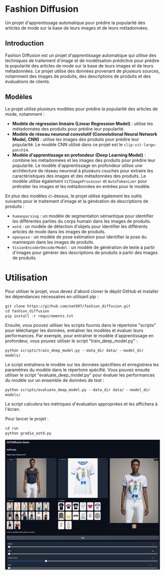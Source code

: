 # Fashion Diffusion

Un projet d'apprentissage automatique pour prédire la popularité des articles de mode sur la base de leurs images et de leurs métadonnées.

## Introduction

Fashion Diffusion est un projet d'apprentissage automatique qui utilise des techniques de traitement d'image et de modélisation prédictive pour prédire la popularité des articles de mode sur la base de leurs images et de leurs métadonnées. Le projet utilise des données provenant de plusieurs sources, notamment des images de produits, des descriptions de produits et des évaluations de clients.

## Modèles

Le projet utilise plusieurs modèles pour prédire la popularité des articles de mode, notamment :

- **Modèle de régression linéaire (Linear Regression Model)** : utilise les métadonnées des produits pour prédire leur popularité.
- **Modèle de réseau neuronal convolutif (Convolutional Neural Network Model, CNN)** : utilise les images des produits pour prédire leur popularité. Le modèle CNN utilisé dans ce projet est le `clip-vit-large-patch14`.
- **Modèle d'apprentissage en profondeur (Deep Learning Model)** : combine les métadonnées et les images des produits pour prédire leur popularité. Le modèle d'apprentissage en profondeur utilise une architecture de réseau neuronal à plusieurs couches pour extraire les caractéristiques des images et des métadonnées des produits. Le modèle utilise également `ViTImageProcessor` et `AutoTokenizer` pour prétraiter les images et les métadonnées en entrées pour le modèle.

En plus des modèles ci-dessus, le projet utilise également les outils suivants pour le traitement d'image et la génération de descriptions de produits :

- `humanparsing` : un modèle de segmentation sémantique pour identifier les différentes parties du corps humain dans les images de produits.
- `ootd` : un modèle de détection d'objets pour identifier les différents articles de mode dans les images de produits.
- `openpose` : un modèle de pose estimation pour identifier la pose du mannequin dans les images de produits.
- `VisionEncoderDecoderModel` : un modèle de génération de texte à partir d'images pour générer des descriptions de produits à partir des images de produits.

# Utilisation
Pour utiliser le projet, vous devez d'abord cloner le dépôt GitHub et installer les dépendances nécessaires en utilisant pip :

```
git clone https://github.com/nat997/fashion_diffusion.git
cd fashion_diffusion
pip install -r requirements.txt
```
Ensuite, vous pouvez utiliser les scripts fournis dans le répertoire "scripts" pour télécharger les données, entraîner les modèles et évaluer leurs performances. Par exemple, pour entraîner le modèle d'apprentissage en profondeur, vous pouvez utiliser le script "train_deep_model.py" :

```
python scripts/train_deep_model.py --data_dir data/ --model_dir models/
```
Le script entraînera le modèle sur les données spécifiées et enregistrera les paramètres du modèle dans le répertoire spécifié. Vous pouvez ensuite utiliser le script "evaluate_deep_model.py" pour évaluer les performances du modèle sur un ensemble de données de test :

```
python scripts/evaluate_deep_model.py --data_dir data/ --model_dir models/
```
Le script calculera les métriques d'évaluation appropriées et les affichera à l'écran.

Pour lancer le projet :
```
cd run
python gradio_ootd.py
```

![alt text](image.png)